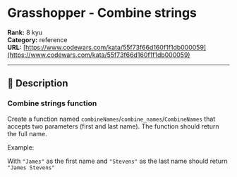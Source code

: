 # Grasshopper - Combine strings

**Rank:** 8 kyu  
**Category:** reference  
**URL:** [https://www.codewars.com/kata/55f73f66d160f1f1db000059](https://www.codewars.com/kata/55f73f66d160f1f1db000059)

---

## 📝 Description

### Combine strings function

Create a function named `combineNames`/`combine_names`/`CombineNames` that accepts two parameters (first and last name). The function should return the full name.

Example: 

With `"James"` as the first name and `"Stevens"` as the last name should return `"James Stevens"`
